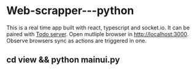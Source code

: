 # Web-scrapper---python

This is a real time app built with react, typescript and socket.io.
It can be paired with [Todo server](https://github.com/j-oshi/Todos-realtime-server/tree/master).
Open mutliple browser in [http://localhost:3000](http://localhost:3000).
Observe browsers sync as actions are triggered in one.

## cd view && python mainui.py

